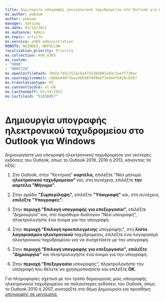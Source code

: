 ```yaml
---
title: Δημιουργία υπογραφής ηλεκτρονικού ταχυδρομείου στο Outlook για Windows
ms.author: pebaum
author: pebaum
manager: dansimp
ms.date: 03/16/2021
ms.audience: Admin
ms.topic: article
ms.service: o365-administration
ROBOTS: NOINDEX, NOFOLLOW
localization_priority: Priority
ms.collection: Adm_O365
ms.custom:
- "9808"
- "9005728"
ms.openlocfilehash: 70d3c745c251ac6a473538d991a83c3aaff730ac
ms.sourcegitcommit: c08bed4071baa3bb5879496df3ed44fb828c8367
ms.translationtype: MT
ms.contentlocale: el-GR
ms.lasthandoff: 03/19/2021
ms.locfileid: "51036057"
---
```

# <a name="create-an-email-signature-in-outlook-for-windows"></a>Δημιουργία υπογραφής ηλεκτρονικού ταχυδρομείου στο Outlook για Windows

Δημιουργήστε μια υπογραφή ηλεκτρονικού ταχυδρομείου για νεότερες εκδόσεις του Outlook, όπως το Outlook 2019, 2016 ή 2013, κάνοντας τα εξής:

1. Στο Outlook, στην "Κεντρική" **καρτέλα,** επιλέξτε "Νέο μήνυμα **ηλεκτρονικού ταχυδρομείου"** και, στη συνέχεια, επιλέξτε **την καρτέλα "Μήνυμα".**

1. Στην ομάδα **"Συμπερίληψη",** επιλέξτε **"Υπογραφή"** και, στη συνέχεια, **επιλέξτε "Υπογραφές".**

1. Στην **περιοχή "Επιλογή υπογραφής για επεξεργασία",** επιλέξτε "Δημιουργία" και, στο παράθυρο διαλόγου "Νέα υπογραφή", πληκτρολογήστε ένα όνομα για την υπογραφή.  

1. Στην **περιοχή "Επιλογή προεπιλεγμένης** υπογραφής", στη **λίστα λογαριασμών ηλεκτρονικού** ταχυδρομείου, επιλέξτε ένα λογαριασμό ηλεκτρονικού ταχυδρομείου για να συσχετίσετε με την υπογραφή.

1. Στην **περιοχή "Επιλογή υπογραφής για επεξεργασία",** **επιλέξτε "Δημιουργία"** και πληκτρολογήστε ένα όνομα για την υπογραφή.

1. Στην **περιοχή "Επεξεργασία** υπογραφής", πληκτρολογήστε την υπογραφή που θέλετε να χρησιμοποιήσετε και επιλέξτε **OK.**

Για πληροφορίες σχετικά με τον τρόπο δημιουργίας μιας υπογραφής ηλεκτρονικού ταχυδρομείου σε παλαιότερες εκδόσεις του Outlook, όπως το Outlook 2010 ή 2007, ανατρέξτε στο θέμα Δημιουργία και προσθήκη [υπογραφής σε μηνύματα.](https://support.microsoft.com/office/8ee5d4f4-68fd-464a-a1c1-0e1c80bb27f2#ID0EAADAAA=Office_2007_-_2010)

